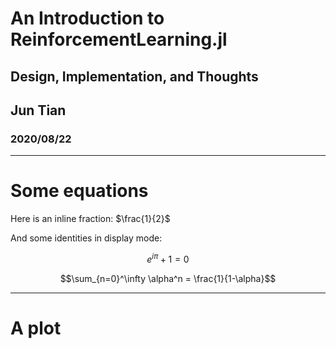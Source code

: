 # An Introduction to ReinforcementLearning.jl

## Design, Implementation, and Thoughts

## Jun Tian

### 2020/08/22

---

# Some equations

Here is an inline fraction: $\frac{1}{2}$

And some identities in display mode:

$$e^{i\pi} + 1 = 0$$

$$\sum_{n=0}^\infty \alpha^n = \frac{1}{1-\alpha}$$

---

# A plot